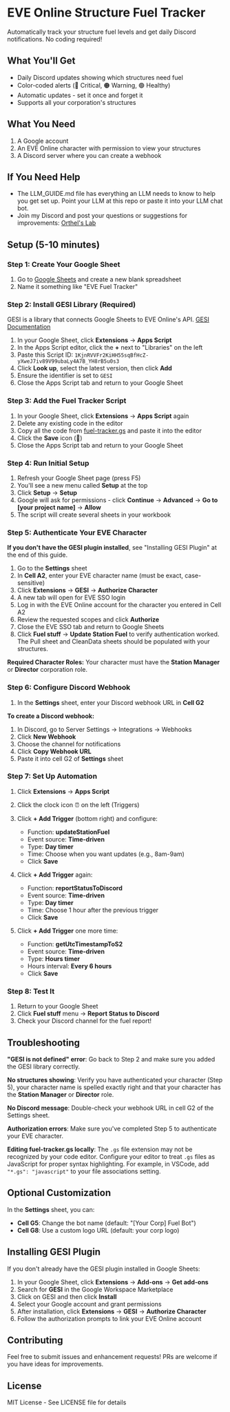# EVE Online Structure Fuel Tracker

Automatically track your structure fuel levels and get daily Discord notifications. No coding required!

## What You'll Get

- Daily Discord updates showing which structures need fuel
- Color-coded alerts (🔴 Critical, 🟠 Warning, 🟢 Healthy)
- Automatic updates - set it once and forget it
- Supports all your corporation's structures

## What You Need

1. A Google account
2. An EVE Online character with permission to view your structures
3. A Discord server where you can create a webhook

## If You Need Help
- The LLM_GUIDE.md file has everything an LLM needs to know to help you get set up. Point your LLM at this repo or paste it into your LLM chat bot.
- Join my Discord and post your questions or suggestions for improvements: [Orthel's Lab](https://discord.gg/5FdUr9KRde)

## Setup (5-10 minutes)

### Step 1: Create Your Google Sheet

1. Go to [Google Sheets](https://sheets.google.com) and create a new blank spreadsheet
2. Name it something like "EVE Fuel Tracker"

### Step 2: Install GESI Library (Required)

GESI is a library that connects Google Sheets to EVE Online's API. [GESI Documentation](https://github.com/Blacksmoke16/GESI)

1. In your Google Sheet, click **Extensions** → **Apps Script**
2. In the Apps Script editor, click the **+** next to "Libraries" on the left
3. Paste this Script ID: `1KjnRVVFr2KiHH55sqBfHcZ-yXweJ7iv89V99ubaLy4A7B_YH8rB5u0s3`
4. Click **Look up**, select the latest version, then click **Add**
5. Ensure the identifier is set to `GESI`
6. Close the Apps Script tab and return to your Google Sheet

### Step 3: Add the Fuel Tracker Script

1. In your Google Sheet, click **Extensions** → **Apps Script** again
2. Delete any existing code in the editor
3. Copy all the code from [fuel-tracker.gs](fuel-tracker.gs) and paste it into the editor
4. Click the **Save** icon (💾)
5. Close the Apps Script tab and return to your Google Sheet

### Step 4: Run Initial Setup

1. Refresh your Google Sheet page (press F5)
2. You'll see a new menu called **Setup** at the top
3. Click **Setup** → **Setup**
4. Google will ask for permissions - click **Continue** → **Advanced** → **Go to [your project name]** → **Allow**
5. The script will create several sheets in your workbook

### Step 5: Authenticate Your EVE Character

**If you don't have the GESI plugin installed**, see "Installing GESI Plugin" at the end of this guide.

1. Go to the **Settings** sheet
2. In **Cell A2**, enter your EVE character name (must be exact, case-sensitive)
3. Click **Extensions** → **GESI** → **Authorize Character**
4. A new tab will open for EVE SSO login
5. Log in with the EVE Online account for the character you entered in Cell A2
6. Review the requested scopes and click **Authorize**
7. Close the EVE SSO tab and return to Google Sheets
8. Click **Fuel stuff** → **Update Station Fuel** to verify authentication worked. The Pull sheet and CleanData sheets should be populated with your structures. 

**Required Character Roles:** Your character must have the **Station Manager** or **Director** corporation role.

### Step 6: Configure Discord Webhook

1. In the **Settings** sheet, enter your Discord webhook URL in **Cell G2**

**To create a Discord webhook:**
1. In Discord, go to Server Settings → Integrations → Webhooks
2. Click **New Webhook**
3. Choose the channel for notifications
4. Click **Copy Webhook URL**
5. Paste it into cell G2 of **Settings** sheet

### Step 7: Set Up Automation

1. Click **Extensions** → **Apps Script**
2. Click the clock icon ⏰ on the left (Triggers)
3. Click **+ Add Trigger** (bottom right) and configure:
   - Function: **updateStationFuel**
   - Event source: **Time-driven**
   - Type: **Day timer**
   - Time: Choose when you want updates (e.g., 8am-9am)
   - Click **Save**

4. Click **+ Add Trigger** again:
   - Function: **reportStatusToDiscord**
   - Event source: **Time-driven**
   - Type: **Day timer**
   - Time: Choose 1 hour after the previous trigger
   - Click **Save**

5. Click **+ Add Trigger** one more time:
   - Function: **getUtcTimestampToS2**
   - Event source: **Time-driven**
   - Type: **Hours timer**
   - Hours interval: **Every 6 hours**
   - Click **Save**

### Step 8: Test It

1. Return to your Google Sheet
2. Click **Fuel stuff** menu → **Report Status to Discord**
3. Check your Discord channel for the fuel report!

## Troubleshooting

**"GESI is not defined" error**: Go back to Step 2 and make sure you added the GESI library correctly.

**No structures showing**: Verify you have authenticated your character (Step 5), your character name is spelled exactly right and that your character has the **Station Manager** or **Director** role.

**No Discord message**: Double-check your webhook URL in cell G2 of the Settings sheet.

**Authorization errors**: Make sure you've completed Step 5 to authenticate your EVE character.

**Editing fuel-tracker.gs locally**: The `.gs` file extension may not be recognized by your code editor. Configure your editor to treat `.gs` files as JavaScript for proper syntax highlighting. For example, in VSCode, add `"*.gs": "javascript"` to your file associations setting.

## Optional Customization

In the **Settings** sheet, you can:
- **Cell G5**: Change the bot name (default: "[Your Corp] Fuel Bot")
- **Cell G8**: Use a custom logo URL (default: your corp logo)

## Installing GESI Plugin

If you don't already have the GESI plugin installed in Google Sheets:

1. In your Google Sheet, click **Extensions** → **Add-ons** → **Get add-ons**
2. Search for **GESI** in the Google Workspace Marketplace
3. Click on GESI and then click **Install**
4. Select your Google account and grant permissions
5. After installation, click **Extensions** → **GESI** → **Authorize Character**
6. Follow the authorization prompts to link your EVE Online account

## Contributing

Feel free to submit issues and enhancement requests! PRs are welcome if you have ideas for improvements. 

## License

MIT License - See LICENSE file for details
